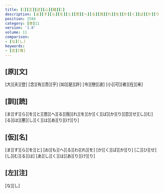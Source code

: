 ```yaml
---
title: [（][正][述][心][緒][）]
description: [ま][す][ら][を][と][思][へ][る][我][れ][を][か][く][ば][か][り][恋][せ][し][む][る][は][悪][し][く][は][あ][り][け][り]
position: 2584
category: [巻]11
version: '1.0'
volume: 11
comparison:
- [な][し]
keywords:
- [恋][情]
---
```


## [原][文]

[大][夫][登] [念][有][吾][乎] [如][是][許] [令][戀][波] [小][可][者][在][来]

## [訓][読]

[ま][す][ら][を][と][思][へ][る][我][れ][を][か][く][ば][か][り][恋][せ][し][む][る][は][悪][し][く][は][あ][り][け][り]

## [仮][名]

[ま][す][ら][を][と] [お][も][へ][る][わ][れ][を] [か][く][ば][か][り] [こ][ひ][せ][し][む][る][は] [あ][し][く][は][あ][り][け][り]

## [左][注]

[な][し]
